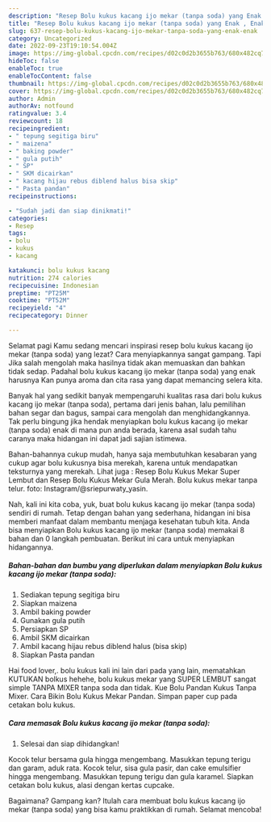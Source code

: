 ```yaml
---
description: "Resep Bolu kukus kacang ijo mekar (tanpa soda) yang Enak , Enak"
title: "Resep Bolu kukus kacang ijo mekar (tanpa soda) yang Enak , Enak"
slug: 637-resep-bolu-kukus-kacang-ijo-mekar-tanpa-soda-yang-enak-enak
category: Uncategorized
date: 2022-09-23T19:10:54.004Z
image: https://img-global.cpcdn.com/recipes/d02c0d2b3655b763/680x482cq70/bolu-kukus-kacang-ijo-mekar-tanpa-soda-foto-resep-utama.jpg
hideToc: false
enableToc: true
enableTocContent: false
thumbnail: https://img-global.cpcdn.com/recipes/d02c0d2b3655b763/680x482cq70/bolu-kukus-kacang-ijo-mekar-tanpa-soda-foto-resep-utama.jpg
cover: https://img-global.cpcdn.com/recipes/d02c0d2b3655b763/680x482cq70/bolu-kukus-kacang-ijo-mekar-tanpa-soda-foto-resep-utama.jpg
author: Admin
authorAv: notfound
ratingvalue: 3.4
reviewcount: 18
recipeingredient:
- " tepung segitiga biru"
- " maizena"
- " baking powder"
- " gula putih"
- " SP"
- " SKM dicairkan"
- " kacang hijau rebus diblend halus bisa skip"
- " Pasta pandan"
recipeinstructions:

- "Sudah jadi dan siap dinikmati!"
categories:
- Resep
tags:
- bolu
- kukus
- kacang

katakunci: bolu kukus kacang 
nutrition: 274 calories
recipecuisine: Indonesian
preptime: "PT25M"
cooktime: "PT52M"
recipeyield: "4"
recipecategory: Dinner

---
```



Selamat pagi Kamu sedang mencari inspirasi resep bolu kukus kacang ijo mekar (tanpa soda) yang lezat? Cara menyiapkannya sangat gampang. Tapi Jika salah mengolah maka hasilnya tidak akan memuaskan dan bahkan tidak sedap. Padahal bolu kukus kacang ijo mekar (tanpa soda) yang enak harusnya Kan punya aroma dan cita rasa yang dapat memancing selera kita.


Banyak hal yang sedikit banyak mempengaruhi kualitas rasa dari bolu kukus kacang ijo mekar (tanpa soda), pertama dari jenis bahan, lalu pemilihan bahan segar dan bagus, sampai cara mengolah dan menghidangkannya. Tak perlu bingung jika hendak menyiapkan bolu kukus kacang ijo mekar (tanpa soda) enak di mana pun anda berada, karena asal sudah tahu caranya maka hidangan ini dapat jadi sajian istimewa.

Bahan-bahannya cukup mudah, hanya saja membutuhkan kesabaran yang cukup agar bolu kukusnya bisa merekah, karena untuk mendapatkan teksturnya yang merekah. Lihat juga : Resep Bolu Kukus Mekar Super Lembut dan Resep Bolu Kukus Mekar Gula Merah. Bolu kukus mekar tanpa telur. foto: Instagram/@sriepurwaty_yasin.


Nah, kali ini kita coba, yuk, buat bolu kukus kacang ijo mekar (tanpa soda) sendiri di rumah. Tetap dengan bahan yang sederhana, hidangan ini bisa memberi manfaat dalam membantu menjaga kesehatan tubuh kita. Anda bisa menyiapkan Bolu kukus kacang ijo mekar (tanpa soda) memakai 8 bahan dan 0 langkah pembuatan. Berikut ini cara untuk menyiapkan hidangannya.

<!--inarticleads1-->

##### Bahan-bahan dan bumbu yang diperlukan dalam menyiapkan Bolu kukus kacang ijo mekar (tanpa soda):

1. Sediakan  tepung segitiga biru
1. Siapkan  maizena
1. Ambil  baking powder
1. Gunakan  gula putih
1. Persiapkan  SP
1. Ambil  SKM dicairkan
1. Ambil  kacang hijau rebus diblend halus (bisa skip)
1. Siapkan  Pasta pandan


Hai food lover,. bolu kukus kali ini lain dari pada yang lain, mematahkan KUTUKAN bolkus hehehe, bolu kukus mekar yang SUPER LEMBUT sangat simple TANPA MIXER tanpa soda dan tidak. Kue Bolu Pandan Kukus Tanpa Mixer. Cara Bikin Bolu Kukus Mekar Pandan. Simpan paper cup pada cetakan bolu kukus. 

<!--inarticleads2-->

##### Cara memasak Bolu kukus kacang ijo mekar (tanpa soda):


1. Selesai dan siap dihidangkan!

Kocok telur bersama gula hingga mengembang. Masukkan tepung terigu dan garam, aduk rata. Kocok telur, sisa gula pasir, dan cake emulsifier hingga mengembang. Masukkan tepung terigu dan gula karamel. Siapkan cetakan bolu kukus, alasi dengan kertas cupcake. 

Bagaimana? Gampang kan? Itulah cara membuat bolu kukus kacang ijo mekar (tanpa soda) yang bisa kamu praktikkan di rumah. Selamat mencoba!
